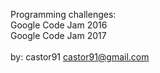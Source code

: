 Programming challenges:<br />
    Google Code Jam 2016<br />
    Google Code Jam 2017<br />
<br />
by: castor91 <castor91@gmail.com><br />
